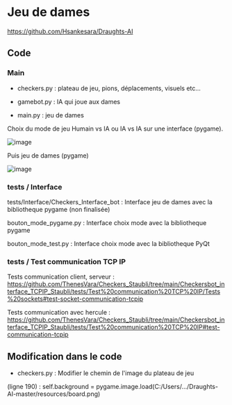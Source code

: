 # Jeu de dames

https://github.com/Hsankesara/Draughts-AI

## Code

### Main

- checkers.py : plateau de jeu, pions, déplacements, visuels etc...

- gamebot.py : IA qui joue aux dames

- main.py : jeu de dames

Choix du mode de jeu Humain vs IA ou IA vs IA sur une interface (pygame). 

![image](https://user-images.githubusercontent.com/114569016/214103289-2eeb249b-e32d-4f71-9a63-04f3cc8eff22.png)

Puis jeu de dames (pygame)

![image](https://user-images.githubusercontent.com/114569016/211798485-7b8e71a6-fe51-4078-a56a-a9ad5bd48845.png)

### tests / Interface

tests/Interface/Checkers_Interface_bot : Interface jeu de dames avec la bibliotheque pygame (non finalisée)

bouton_mode_pygame.py : Interface choix mode avec la bibliotheque pygame

bouton_mode_test.py : Interface choix mode avec la bibliotheque PyQt

### tests / Test communication TCP IP

Tests communication client, serveur : https://github.com/ThenesVara/Checkers_Staubli/tree/main/Checkersbot_interface_TCPIP_Staubli/tests/Test%20communication%20TCP%20IP/Tests%20sockets#test-socket-communication-tcpip

Tests communication avec hercule : https://github.com/ThenesVara/Checkers_Staubli/tree/main/Checkersbot_interface_TCPIP_Staubli/tests/Test%20communication%20TCP%20IP#test-communication-tcpip

## Modification dans le code

- checkers.py :
Modifier le chemin de l'image du plateau de jeu

(ligne 190) : self.background = pygame.image.load(C:/Users/.../Draughts-AI-master/resources/board.png)
